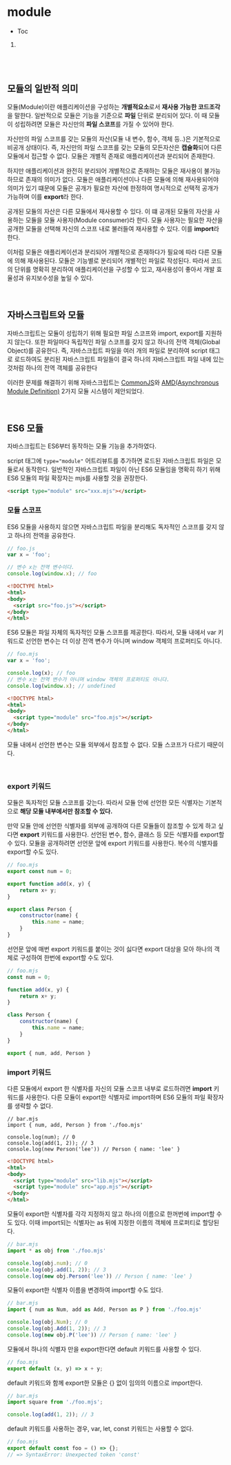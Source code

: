 # module

- Toc

1. 

<br>

<br>

## 모듈의 일반적 의미

모듈(Module)이란 애플리케이션을 구성하는 **개별적요소**로서 <strong>재사용 가능한 코드조각</strong>을 말한다. 일반적으로 모듈은 기능을 기준으로 **파일** 단위로 분리되어 있다. 이 때 모듈이 성립하려면 모듈은 자신만의 <strong>파일 스코프</strong>를 가질 수 있어야 한다.

자신만의 파일 스코프를 갖는 모듈의 자산(모듈 내 변수, 함수, 객체 등..)은 기본적으로 비공개 상태이다. 즉, 자신만의 파일 스코프를 갖는 모듈의 모든자산은 **캡슐화**되어 다른 모듈에서 접근할 수 없다. 모듈은 개별적 존재로 애플리케이션과 분리되어 존재한다.

하지만 애플리케이션과 완전히 분리되어 개별적으로 존재하는 모듈은 재사용이 불가능하므로 존재의 의미가 없다. 모듈은 애플리케이션이나 다른 모듈에 의해 재사용되어야 의미가 있기 떄문에 모듈은 공개가 필요한 자산에 한정하여 명시적으로 선택적 공개가 가능하며 이를 **export**라 한다.

공개된 모듈의 자산은 다른 모듈에서 재사용할 수 있다. 이 떄 공개된 모듈의 자산을 사용하는 모듈을 모듈 사용자(Module consumer)라 한다. 모듈 사용자는 필요한 자산을 공개한 모듈을 선택해 자신의 스코프 내로 불러들여 재사용할 수 있다. 이를 **import**라 한다.

이처럼 모듈은 애플리케이션과 분리되어 개별적으로 존재하다가 필요에 따라 다른 모듈에 의해 재사용된다. 모듈은 기능별로 분리되어 개별적인 파일로 작성된다. 따라서 코드의 단위를 명확히 분리하여 애플리케이션을 구성할 수 있고, 재사용성이 좋아서 개발 효율성과 유지보수성을 높일 수 있다.

<br>

## 자바스크립트와 모듈

자바스크립트는 모듈이 성립하기 위해 필요한 파일 스코프와 import, export를 지원하지 않는다. 또한 파일마다 독립적인 파일 스코프를 갖지 않고 하나의 전역 객체(Global Object)를 공유한다. 즉, 자바스크립트 파일을 여러 개의 파일로 분리하여 script 태그로 로드하여도 분리된 자바스크립트 파일들이 결국 하나의 자바스크립트 파일 내에 있는 것처럼 하나의 전역 객체를 공유한다

이러한 문제를 해결하기 위해 자바스크립트는  [CommonJS](http://www.commonjs.org/)와 [AMD(Asynchronous Module Definition)](https://github.com/amdjs/amdjs-api/wiki/AMD) 2가지 모듈 시스템이 제안되었다.

<br>

## ES6 모듈

자바스크립트는 ES6부터 동작하는 모듈 기능을 추가하였다.

script 태그에 `type="module"` 어트리뷰트를 추가하면 로드된 자바스크립트 파일은 모듈로서 동작한다. 일반적인 자바스크립트 파일이 아닌 ES6 모듈임을 명확히 하기 위해 ES6 모듈의 파일 확장자는 mjs를 사용할 것을 권장한다.

```html
<script type="module" src="xxx.mjs"></script>
```

### 모듈 스코프

ES6 모듈을 사용하지 않으면 자바스크립트 파일을 분리해도 독자적인 스코프를 갖지 않고 하나의 전역을 공유한다.

```js
// foo.js
var x = 'foo';

// 변수 x는 전역 변수이다.
console.log(window.x); // foo
```

```html
<!DOCTYPE html>
<html>
<body>
  <script src="foo.js"></script>
</body>
</html>
```



ES6 모듈은 파일 자체의 독자적인 모듈 스코프를 제공한다. 따라서, 모듈 내에서 var 키워드로 선언한 변수는 더 이상 전역 변수가 아니며 window 객체의 프로퍼티도 아니다.

```js
// foo.mjs
var x = 'foo';

console.log(x); // foo
// 변수 x는 전역 변수가 아니며 window 객체의 프로퍼티도 아니다.
console.log(window.x); // undefined
```

```html
<!DOCTYPE html>
<html>
<body>
  <script type="module" src="foo.mjs"></script>
</body>
</html>
```

모듈 내에서 선언한 변수는 모듈 외부에서 참조할 수 없다. 모듈 스코프가 다르기 때문이다.

<br>

### export 키워드

모듈은 독자적인 모듈 스코프를 갖는다. 따라서 모듈 안에 선언한 모든 식별자는 기본적으로 <strong>해당 모듈 내부에서만 참조할 수 있다.</strong>

만약 모듈 안에 선언한 식별자를 외부에 공개하여 다른 모듈들이 참조할 수 있게 하고 싶다면 **export** 키워드를 사용한다. 선언된 변수, 함수, 클래스 등 모든 식별자를 export할 수 있다. 모듈을 공개하려면 선언문 앞에 export 키워드를 사용한다. 복수의 식별자를 export할 수도 있다.

```js
// foo.mjs
export const num = 0;

export function add(x, y) {
    return x+ y;
}

export class Person {
    constructor(name) {
        this.name = name;
    }
}
```

선언문 앞에 매번 export 키워드를 붙이는 것이 싫다면 export 대상을 모아 하나의 객체로 구성하여 한번에 export할 수도 있다.

```js
// foo.mjs
const num = 0;

function add(x, y) {
    return x+ y;
}

class Person {
    constructor(name) {
        this.name = name;
    }
}

export { num, add, Person }
```

### import 키워드

다른 모듈에서 export 한 식별자를 자신의 모듈 스코프 내부로 로드하려면 **import** 키워드를 사용한다. 다른 모듈이 export한 식별자로 import하며 ES6 모듈의 파일 확장자를 생략할 수 없다.

```JS
// bar.mjs
import { num, add, Person } from './foo.mjs'

console.log(num); // 0
console.log(add(1, 2)); // 3
console.log(new Person('lee')) // Person { name: 'lee' }
```

```html
<!DOCTYPE html>
<html>
<body>
  <script type="module" src="lib.mjs"></script>
  <script type="module" src="app.mjs"></script>
</body>
</html>
```

모듈이 export한 식별자를 각각 지정하지 않고 하나의 이름으로 한꺼번에 import할 수도 있다. 이때 import되는 식별자는 as 뒤에 지정한 이름의 객체에 프로퍼티로 할당된다.

```js
// bar.mjs
import * as obj from './foo.mjs'

console.log(obj.num); // 0
console.log(obj.add(1, 2)); // 3
console.log(new obj.Person('lee')) // Person { name: 'lee' }
```

모듈이 export한 식별자 이름을 변경하여 import할 수도 있다.

```js
// bar.mjs
import { num as Num, add as Add, Person as P } from './foo.mjs'

console.log(obj.Num); // 0
console.log(obj.Add(1, 2)); // 3
console.log(new obj.P('lee')) // Person { name: 'lee' }
```

모듈에서 하나의 식별자 만을 export한다면 default 키워드를 사용할 수 있다.

```js
// foo.mjs
export default (x, y) => x + y;
```

default 키워드와 함께 export한 모듈은 {} 없이 임의의 이름으로 import한다.

```js
// bar.mjs
import square from './foo.mjs';

console.log(add(1, 2)); // 3
```

default 키워드를 사용하는 경우, var, let, const 키워드는 사용할 수 없다.

```js
// foo.mjs
export default const foo = () => {};
// => SyntaxError: Unexpected token 'const'
```

